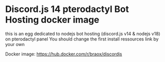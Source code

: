 # Discord.js 14 pterodactyl Bot Hosting docker image

this is an egg dedicated to nodejs bot hosting (discord.js v14 & nodejs v18) on pterodactyl panel 
You should change the first install ressources link by your own


Docker image: https://hub.docker.com/r/braox/discordjs

